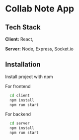 
# Collab Note App

## Tech Stack

**Client:** React, 

**Server:** Node, Express, Socket.io

## Installation

Install project with npm

For frontend
```bash
  cd client
  npm install
  npm run start
```

For backend
```bash
  cd server
  npm install
  npm run start
```
    
